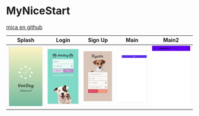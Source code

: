 # MyNiceStart
[mica en github](https://github.com/micaela1830)

**Splash** | **Login** | **Sign Up** | **Main** | **Main2**
------ | ----- | ------ | ------ | ------
![](img/splash.jpg) | ![](img/login.jpg) | ![](img/signup.jpg)| ![](img/main.jpg)| ![](img/main2.jpg)



